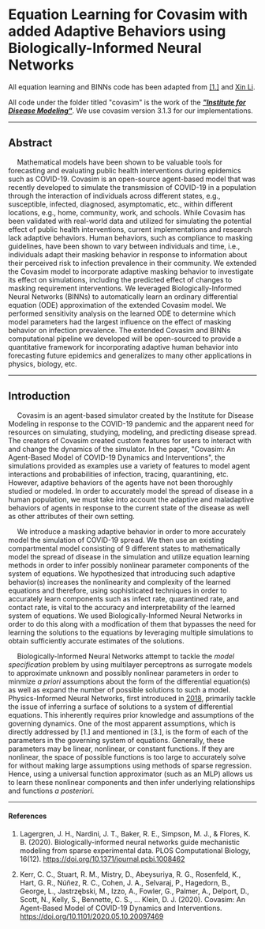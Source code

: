 # Equation Learning for Covasim with added Adaptive Behaviors using Biologically-Informed Neural Networks

All equation learning and BINNs code has been adapted from [[1.]](https://arxiv.org/abs/2005.13073) and [Xin Li](xli86@ncsu.edu).

All code under the folder titled "covasim" is the work of the ***["Institute for Disease Modeling"](https://github.com/InstituteforDiseaseModeling/covasim)***. We use covasim version 3.1.3 for our implementations.
***
## Abstract
&emsp; Mathematical models have been shown to be valuable tools for forecasting and evaluating public health interventions during epidemics such as COVID-19. Covasim is an open-source agent-based model that was recently developed to simulate the transmission of COVID-19 in a population through the interaction of individuals across different states, e.g., susceptible, infected, diagnosed, asymptomatic, etc., within different locations, e.g., home, community, work, and schools. While Covasim has been validated with real-world data and utilized for simulating the potential effect of public health interventions, current implementations and research lack adaptive behaviors. Human behaviors, such as compliance to masking guidelines, have been shown to vary between individuals and time, i.e., individuals adapt their masking behavior in response to information about their perceived risk to infection prevalence in their community. We extended the Covasim model to incorporate adaptive masking behavior to investigate its effect on simulations, including the predicted effect of changes to masking requirement interventions. We leveraged Biologically-Informed Neural Networks (BINNs) to automatically learn an ordinary differential equation (ODE) approximation of the extended Covasim model. We performed sensitivity analysis on the learned ODE to determine which model parameters had the largest influence on the effect of masking behavior on infection prevalence. The extended Covasim and BINNs computational pipeline we developed will be open-sourced to provide a quantitative framework for incorporating adaptive human behavior into forecasting future epidemics and generalizes to many other applications in physics, biology, etc.
***
## Introduction
&emsp; Covasim is an agent-based simulator created by the Institute for Disease Modeling in response to the COVID-19 pandemic and the apparent need for resources on simulating, studying, modeling, and predicting disease spread. The creators of Covasim created custom features for users to interact with and change the dynamics of the simulator. In the paper, "Covasim: An Agent-Based Model of COVID-19 Dynamics and Interventions", the simulations provided as examples use a variety of features to model agent interactions and probabilities of infection, tracing, quarantining, etc. However, adaptive behaviors of the agents have not been thoroughly studied or modeled. In order to accurately model the spread of disease in a human population, we must take into account the adaptive and maladaptive behaviors of agents in response to the current state of the disease as well as other attributes of their own setting.

&emsp; We introduce a masking adaptive behavior in order to more accurately model the simulation of COVID-19 spread. We then use an existing compartmental model consisting of 9 different states to mathematically model the spread of disease in the simulation and utilize equation learning methods in order to infer possibly nonlinear parameter components of the system of equations. We hypothesized that introducing such adaptive behavior(s) increases the nonlinearity and complexity of the learned equations and therefore, using sophisticated techniques in order to accurately learn components such as infect rate, quarantined rate, and contact rate, is vital to the accuracy and interpretability of the learned system of equations. We used Biologically-Informed Neural Networks in order to do this along with a modfication of them that bypasses the need for learning the solutions to the equations by leveraging multiple simulations to obtain sufficiently accurate estimates of the solutions.

&emsp; Biologically-Informed Neural Networks attempt to tackle the *model specification* problem by using multilayer perceptrons as surrogate models to approximate unknown and possibly nonlinear parameters in order to minmize *a priori* assumptions about the form of the differential equation(s) as well as expand the number of possible solutions to such a model. Physics-Informed Neural Networks, first introduced in [2018](https://www.sciencedirect.com/science/article/abs/pii/S0021999118307125), primarily tackle the issue of inferring a surface of solutions to a system of differential equations. This inherently requires prior knowledge and assumptions of the governing dynamics. One of the most apparent assumptions, which is directly addressed by [1.] and mentioned in [3.], is the form of each of the parameters in the governing system of equations. Generally, these parameters may be linear, nonlinear, or constant functions. If they are nonlinear, the space of possible functions is too large to accurately solve for without making large assumptions using methods of sparse regression. Hence, using a universal function approximator (such as an MLP) allows us to learn these nonlinear components and then infer underlying relationships and functions *a posteriori*.

***
#### References

1. Lagergren, J. H., Nardini, J. T., Baker, R. E., Simpson, M. J., & Flores, K. B. (2020). Biologically-informed neural networks guide mechanistic modeling from sparse experimental data. PLOS Computational Biology, 16(12). https://doi.org/10.1371/journal.pcbi.1008462 

2. Kerr, C. C., Stuart, R. M., Mistry, D., Abeysuriya, R. G., Rosenfeld, K., Hart, G. R., Núñez, R. C., Cohen, J. A., Selvaraj, P., Hagedorn, B., George, L., Jastrzębski, M., Izzo, A., Fowler, G., Palmer, A., Delport, D., Scott, N., Kelly, S., Bennette, C. S., … Klein, D. J. (2020). Covasim: An Agent-Based Model of COVID-19 Dynamics and Interventions. https://doi.org/10.1101/2020.05.10.20097469
